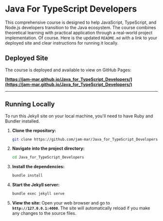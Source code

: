# Java For TypeScript Developers

This comprehensive course is designed to help JavaScript, TypeScript, and Node.js developers transition to the Java ecosystem. The course combines theoretical learning with practical application through a real-world project implementation.
Of course. Here is the updated `README.md` with a link to your deployed site and clear instructions for running it locally.

## Deployed Site

The course is deployed and available to view on GitHub Pages:

**[https://jam-mar.github.io/Java_for_TypeScript_Developers/](https://jam-mar.github.io/Java_for_TypeScript_Developers/)**

---

## Running Locally

To run this Jekyll site on your local machine, you'll need to have Ruby and Bundler installed.

1. **Clone the repository:**

   ```bash
   git clone https://github.com/jam-mar/Java_for_TypeScript_Developers.git
   ```

2. **Navigate into the project directory:**

   ```bash
   cd Java_for_TypeScript_Developers
   ```

3. **Install the dependencies:**

   ```bash
   bundle install
   ```

4. **Start the Jekyll server:**

   ```bash
   bundle exec jekyll serve
   ```

5. **View the site:**
   Open your web browser and go to **`http://127.0.0.1:4000`**. The site will automatically reload if you make any changes to the source files.
